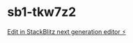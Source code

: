 # sb1-tkw7z2

[Edit in StackBlitz next generation editor ⚡️](https://stackblitz.com/~/github.com/luminati/sb1-tkw7z2)